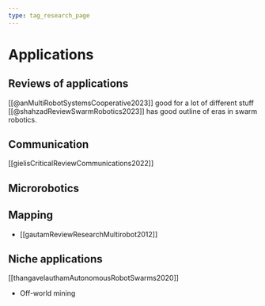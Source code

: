 ```yaml
---
type: tag_research_page
---
```

# Applications

## Reviews of applications
[[@anMultiRobotSystemsCooperative2023]] good for a lot of different stuff
[[@shahzadReviewSwarmRobotics2023]] has good outline of eras in swarm robotics. 

## Communication
[[gielisCriticalReviewCommunications2022]]

## Microrobotics


## Mapping
- [[gautamReviewResearchMultirobot2012]]

## Niche applications
[[thangavelauthamAutonomousRobotSwarms2020]]
- Off-world mining

